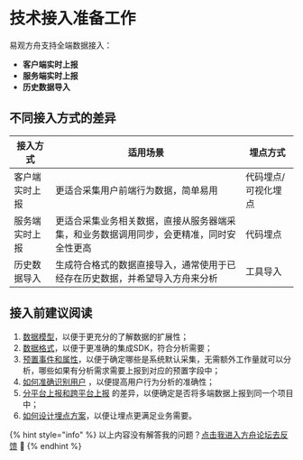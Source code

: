 # 技术接入准备工作

易观方舟支持全端数据接入：

* **客户端实时上报**
* **服务端实时上报**
* **历史数据导入**

## 不同接入方式的差异

| 接入方式    | 适用场景                                         | 埋点方式       |
| ------- | -------------------------------------------- | ---------- |
| 客户端实时上报 | 更适合采集用户前端行为数据，简单易用                           | 代码埋点/可视化埋点 |
| 服务端实时上报 | 更适合采集业务相关数据，直接从服务器端采集，和业务数据调用同步，会更精准，同时安全性更高 | 代码埋点       |
| 历史数据导入  | 生成符合格式的数据直接导入，通常使用于已经存在历史数据，并希望导入方舟来分析       | 工具导入       |

## 接入前建议阅读

1. [数据模型](broken-reference)，以便于更充分的了解数据的扩展性；
2. [数据格式](data-type.md)，以便于更准确的集成SDK，符合分析需要；
3. [预置事件和属性](default-data/)，以便于确定哪些是系统默认采集，无需额外工作量就可以分析，哪些如果有分析需求需要上报到对应的预置字段中；
4. [如何准确识别用户](user-identify.md) ，以便提高用户行为分析的准确性；
5. [分平台上报和跨平台上报](cross-platform.md) 的差异，以便确定是否将多端数据上报到同一个项目中；
6. [如何设计埋点方案](tracking-plan.md)，以便让埋点更满足业务需要。



{% hint style="info" %}
以上内容没有解答我的问题？[点击我进入方舟论坛去反馈](https://www.analysysdata.com/forum/index) 🚀
{% endhint %}
